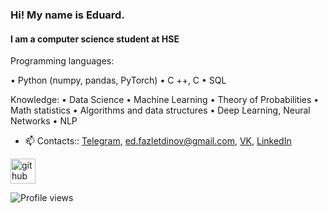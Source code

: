 ### Hi! My name is Eduard.
#### I am a computer science student at HSE

Programming languages:

• Python (numpy, pandas, PyTorch)
• C ++, C
• SQL


Knowledge:
• Data Science
• Machine Learning
• Theory of Probabilities
• Math statistics
• Algorithms and data structures
• Deep Learning, Neural Networks
• NLP


- 📫 Contacts:: [Telegram](https://t.me/fazlet), ed.fazletdinov@gmail.com, [VK](https://vk.com/enakau), [LinkedIn](https://www.linkedin.com/in/eduardfazletdinov/)


[<img src='https://cdn.jsdelivr.net/npm/simple-icons@3.0.1/icons/github.svg' alt='github' height='40'>](https://github.com/Fazlet)

<!---
![GitHub stats](https://github-readme-stats.vercel.app/api?username=Fazlet&show_icons=true)  
!-->
![Profile views](https://gpvc.arturio.dev/Fazlet)  
